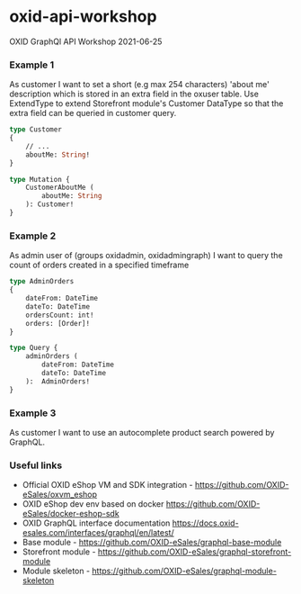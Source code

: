 # oxid-api-workshop

OXID GraphQl API Workshop 2021-06-25

### Example 1

As customer I want to set a short (e.g max 254 characters) 'about me' description which is stored in
an extra field in the oxuser table. Use ExtendType to extend Storefront module's Customer DataType
so that the extra field can be queried in customer query.

```graphql
type Customer
{
    // ...
    aboutMe: String!
}

type Mutation {
    CustomerAboutMe (
        aboutMe: String
    ): Customer!
}
```

### Example 2

As admin user of (groups oxidadmin, oxidadmingraph) I want to query the count of orders
created in a specified timeframe

```graphql
type AdminOrders
{
    dateFrom: DateTime
    dateTo: DateTime
    ordersCount: int!
    orders: [Order]!
}

type Query {
    adminOrders (
        dateFrom: DateTime
        dateTo: DateTime
    ):  AdminOrders!
}
```

### Example 3

As customer I want to use an autocomplete product search powered by GraphQL.


### Useful links

* Official OXID eShop VM and SDK integration - https://github.com/OXID-eSales/oxvm_eshop
* OXID eShop dev env based on docker https://github.com/OXID-eSales/docker-eshop-sdk
* OXID GraphQL interface documentation https://docs.oxid-esales.com/interfaces/graphql/en/latest/
* Base module - https://github.com/OXID-eSales/graphql-base-module
* Storefront module - https://github.com/OXID-eSales/graphql-storefront-module
* Module skeleton - https://github.com/OXID-eSales/graphql-module-skeleton